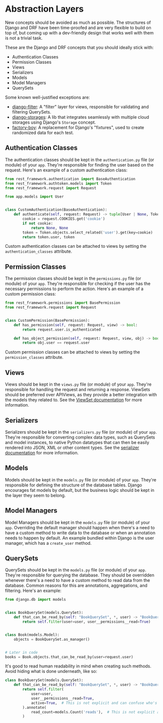 # Abstraction Layers

New concepts should be avoided as much as possible. The structures of Django and DRF have been time-proofed and are very
flexible to build on top of, but coming up with a dev-friendly design that works well with them is not a trivial task.

These are the Django and DRF concepts that you should ideally stick with:

- Authentication Classes
- Permission Classes
- Views
- Serializers
- Models
- Model Managers
- QuerySets

Some known well-justified exceptions are:

- [django-filter][django-filter-link]: A "filter" layer for views, responsible for validating and filtering QuerySets.
- [django-storages][django-storages-link]: A lib that integrates seamlessly with multiple cloud storages using Django's
  `Storage` concept.
- [factory-boy][factory-boy-link]: A replacement for Django's "fixtures", used to create randomized data for each test.

## Authentication Classes

The authentication classes should be kept in the `authentication.py` file (or module) of your `app`. They're responsible
for finding the user based on the request. Here's an example of a custom authentication class:

```python
from rest_framework.authentication import BaseAuthentication
from rest_framework.authtoken.models import Token
from rest_framework.request import Request

from app.models import User


class CustomAuthentication(BaseAuthentication):
    def authenticate(self, request: Request) -> tuple[User | None, Token | None]:
        cookie = request.COOKIES.get('cookie')
        if not cookie:
            return None, None
        token = Token.objects.select_related('user').get(key=cookie)
        return token.user, token
```

Custom authentication classes can be attached to views by setting the `authentication_classes` attribute.

## Permission Classes

The permission classes should be kept in the `permissions.py` file (or module) of your `app`. They're responsible for
checking if the user has the necessary permissions to perform the action. Here's an example of a custom permission
class:

```python
from rest_framework.permissions import BasePermission
from rest_framework.request import Request


class CustomPermission(BasePermission):
    def has_permission(self, request: Request, view) -> bool:
        return request.user.is_authenticated

    def has_object_permission(self, request: Request, view, obj) -> bool:
        return obj.user == request.user
```

Custom permission classes can be attached to views by setting the `permission_classes` attribute.

## Views

Views should be kept in the `views.py` file (or module) of your `app`. They're responsible for handling the request and
returning a response. ViewSets should be preferred over APIViews, as they provide a better integration with the models
they related to. See the [ViewSet documentation][viewset-doc-link] for more information.

## Serializers

Serializers should be kept in the `serializers.py` file (or module) of your `app`. They're responsible for converting
complex data types, such as QuerySets and model instances, to native Python datatypes that can then be easily rendered
into JSON, XML or other content types. See the [serializer documentation][serializer-doc-link] for more information.

## Models

Models should be kept in the `models.py` file (or module) of your `app`. They're responsible for defining the structure
of the database tables. Django encourages fat models by default, but the business logic should be kept in the layer they
seem to belong.

## Model Managers

Model Managers should be kept in the `models.py` file (or module) of your `app`. Overriding the default manager should
happen when there's a need to have a custom method to write data to the database or when an annotation needs to happen
by default. An example bundled within Django is the user manager, which has a `create_user` method.

## QuerySets

QuerySets should be kept in the `models.py` file (or module) of your `app`. They're responsible for querying the
database. They should be overridden whenever there's a need to have a custom method to read data from the database.
Common reasons for this are annotations, aggregations, and filtering. Here's an example:

```python
from django.db import models


class BookQuerySet(models.QuerySet):
    def that_can_be_read_by(self: "BookQuerySet", *, user) -> "BookQuerySet":
        return self.filter(user=user, user__permissions__read=True)


class Book(models.Model):
    objects = BookQuerySet.as_manager()


# Later in code
books = Book.objects.that_can_be_read_by(user=request.user)
```

It's good to read human readability in mind when creating such methods. Avoid hiding what is done underneath, like so:

```python
class BookQuerySet(models.QuerySet):
    def that_can_be_read_by(self: "BookQuerySet", *, user) -> "BookQuerySet":
        return self.filter(
            user=user,
            user__permissions__read=True,
            active=True,  # This is not explicit and can confuse who's working with it
        ).annotate(
            read_count=models.Count('reads'),  # This is not explicit and might be annotated without need
        )
```


[serializer-doc-link]: https://www.django-rest-framework.org/api-guide/serializers/
[viewset-doc-link]: https://www.django-rest-framework.org/api-guide/viewsets/
[django-filter-link]: https://github.com/carltongibson/django-filter/
[django-storages-link]: https://github.com/jschneier/django-storages/
[factory-boy-link]: https://github.com/FactoryBoy/factory_boy/
